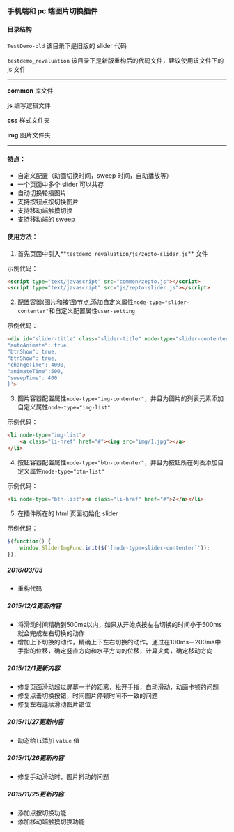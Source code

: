 ### 手机端和 pc 端图片切换插件

#### 目录结构

`TestDemo-old` 该目录下是旧版的 slider 代码

`testdemo_revaluation` 该目录下是新版重构后的代码文件，建议使用该文件下的 js 文件

----
**common** 库文件

**js**     编写逻辑文件

**css**    样式文件夹

**img**  图片文件夹

----
#### 特点：
- 自定义配置（动画切换时间，sweep 时间，自动播放等）
- 一个页面中多个 slider 可以共存
- 自动切换轮播图片
- 支持按钮点按切换图片
- 支持移动端触摸切换
- 支持移动端的 sweep

#### 使用方法：

1. 首先页面中引入**`testdemo_revaluation/js/zepto-slider.js`** 文件

示例代码：
```html
<script type="text/javascript" src="common/zepto.js"></script>
<script type="text/javascript" src="js/zepto-slider.js"></script>
```

2. 配置容器(图片和按钮)节点,添加自定义属性` node-type="slider-contenter" `和自定义配置属性`user-setting`

示例代码：
```html
<div id="slider-title" class="slider-title" node-type="slider-contenter" user-setting='{
"autoAnimate": true,
"btnShow": true,
"btnShow": true,
"changeTime": 4000,
"animateTime":500,
"sweepTime": 400
}'>

```
3. 图片容器配置属性`node-type="img-contenter"`，并且为图片的列表元素添加自定义属性`node-type="img-list"`

示例代码：
```html
<li node-type="img-list">
    <a class="li-href" href="#"><img src="img/1.jpg"></a>
</li>
```

4. 按钮容器配置属性`node-type="btn-contenter"`，并且为按钮所在列表添加自定义属性`node-type="btn-list"`

示例代码：
```html
<li node-type="btn-list"><a class="li-href" href="#">2</a></li>
```

5. 在插件所在的 html 页面初始化 slider

示例代码：

```javascript
$(function() {
    window.SliderImgFunc.init($('[node-type=slider-contenter]'));
});
```



##### 2016/03/03
- 重构代码

##### 2015/12/2更新内容
- 将滑动时间精确到500ms以内，如果从开始点按左右切换的时间小于500ms就会完成左右切换的动作
- 增加上下切换的动作，精确上下左右切换的动作。通过在100ms－200ms中手指的位移，确定竖直方向和水平方向的位移，计算夹角，确定移动方向

##### 2015/12/1更新内容
- 修复页面滑动超过屏幕一半的距离，松开手指，自动滑动，动画卡顿的问题
- 修复点击切换按钮，时间图片停顿时间不一致的问题  
- 修复左右连续滑动图片错位

##### 2015/11/27更新内容
- 动态给`li`添加 `value` 值

##### 2015/11/26更新内容
- 修复手动滑动时，图片抖动的问题

##### 2015/11/25更新内容
- 添加点按切换功能
- 添加移动端触摸切换功能
